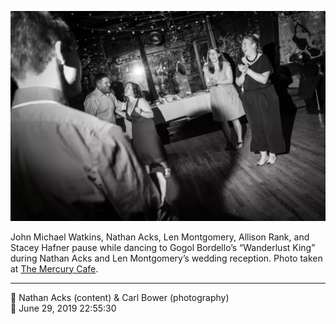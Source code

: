 ![John Michael Watkins, Nathan Acks, Len Montgomery, Allison Rank, and Stacey Hafner pause while dancing](assets/71970da0a55333f028c88dd75be052c6.webp)

John Michael Watkins, Nathan Acks, Len Montgomery, Allison Rank, and Stacey Hafner pause while dancing to Gogol Bordello’s “Wanderlust King” during Nathan Acks and Len Montgomery’s wedding reception. Photo taken at [The Mercury Cafe](http://mercurycafe.com/).

- - - -

<span aria-hidden="true">👥</span> Nathan Acks (content) & Carl Bower (photography)  
<span aria-hidden="true">📅</span> June 29, 2019 22:55:30
